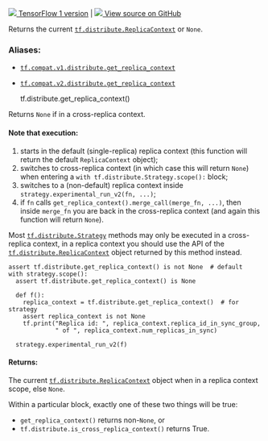 [ ![](https://tensorflow.google.cn/images/tf_logo_32px.png) TensorFlow 1
version](/versions/r1.15/api_docs/python/tf/distribute/get_replica_context) |
[ ![](https://tensorflow.google.cn/images/GitHub-Mark-32px.png) View source on
GitHub
](https://github.com/tensorflow/tensorflow/blob/r2.0/tensorflow/python/distribute/distribution_strategy_context.py#L89-L135)  
  
  
Returns the current
[`tf.distribute.ReplicaContext`](https://tensorflow.google.cn/api_docs/python/tf/distribute/ReplicaContext)
or `None`.

### Aliases:

  * [`tf.compat.v1.distribute.get_replica_context`](/api_docs/python/tf/distribute/get_replica_context)
  * [`tf.compat.v2.distribute.get_replica_context`](/api_docs/python/tf/distribute/get_replica_context)

    
    
    tf.distribute.get_replica_context()
    

Returns `None` if in a cross-replica context.

#### Note that execution:

  1. starts in the default (single-replica) replica context (this function will return the default `ReplicaContext` object);
  2. switches to cross-replica context (in which case this will return `None`) when entering a `with tf.distribute.Strategy.scope():` block;
  3. switches to a (non-default) replica context inside `strategy.experimental_run_v2(fn, ...)`;
  4. if `fn` calls `get_replica_context().merge_call(merge_fn, ...)`, then inside `merge_fn` you are back in the cross-replica context (and again this function will return `None`).

Most
[`tf.distribute.Strategy`](https://tensorflow.google.cn/api_docs/python/tf/distribute/Strategy)
methods may only be executed in a cross-replica context, in a replica context
you should use the API of the
[`tf.distribute.ReplicaContext`](https://tensorflow.google.cn/api_docs/python/tf/distribute/ReplicaContext)
object returned by this method instead.

    
    
    assert tf.distribute.get_replica_context() is not None  # default
    with strategy.scope():
      assert tf.distribute.get_replica_context() is None
    
      def f():
        replica_context = tf.distribute.get_replica_context()  # for strategy
        assert replica_context is not None
        tf.print("Replica id: ", replica_context.replica_id_in_sync_group,
                 " of ", replica_context.num_replicas_in_sync)
    
      strategy.experimental_run_v2(f)
    

#### Returns:

The current
[`tf.distribute.ReplicaContext`](https://tensorflow.google.cn/api_docs/python/tf/distribute/ReplicaContext)
object when in a replica context scope, else `None`.

Within a particular block, exactly one of these two things will be true:

  * `get_replica_context()` returns non-`None`, or
  * `tf.distribute.is_cross_replica_context()` returns True.

